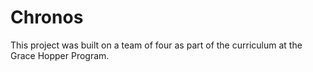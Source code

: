# Chronos

This project was built on a team of four as part of the curriculum at the Grace Hopper Program. 
